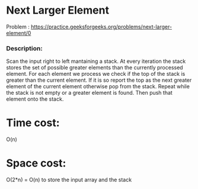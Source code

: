 # Next Larger Element
Problem : https://practice.geeksforgeeks.org/problems/next-larger-element/0

### Description:
Scan the input right to left mantaining a stack. At every iteration the stack stores the set of possible greater elements than the currently processed element.
For each element we process we check if the top of the stack is greater than the current element. If it is so report the top as the next greater element of the current element otherwise pop from the stack. Repeat while the stack is not empty or a greater element is found. Then push that element onto the stack.


# Time cost:
O(n)
# Space cost:
O(2*n) = O(n) to store the input array and the stack
